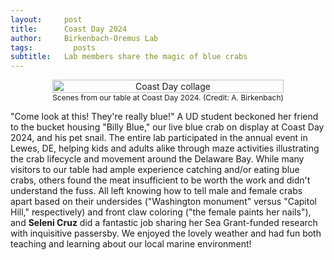 ```yaml
---
layout:     post
title:      Coast Day 2024
author:     Birkenbach-Oremus Lab
tags: 		  posts
subtitle:  	Lab members share the magic of blue crabs
---
```

<!-- Start Writing Below in Markdown -->
<div style="text-align: center; display: flex; justify-content: center; align-items: center;">
    <figure style="margin: 0 2px;">
        <img src="http://birkenbach-oremus-lab.github.io/website/img/posts/2024-10-06-1.jpg" alt="Coast Day collage" width="100%">
        <figcaption style="text-align: center; font-size: 12px;">Scenes from our table at Coast Day 2024. (Credit: A. Birkenbach) </figcaption>
    </figure>
</div>

"Come look at this! They're really blue!" A UD student beckoned her friend to the bucket housing "Billy Blue," our live blue crab on display at Coast Day 2024, and his pet snail. The entire lab participated in the annual event in Lewes, DE, helping kids and adults alike through maze activities illustrating the crab lifecycle and movement around the Delaware Bay. While many visitors to our table had ample experience catching and/or eating blue crabs, others found the meat insufficient to be worth the work and didn't understand the fuss. All left knowing how to tell male and female crabs apart based on their undersides ("Washington monument" versus "Capitol Hill," respectively) and front claw coloring ("the female paints her nails"), and **Seleni Cruz** did a fantastic job sharing her Sea Grant-funded research with inquisitive passersby. We enjoyed the lovely weather and had fun both teaching and learning about our local marine environment!
